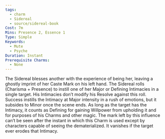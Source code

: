 ```yaml
---
tags:
  - charm
  - Sidereal
  - source/sidereal-book
Cost: 7m
Mins: Presence 2, Essence 1
Type: Simple
Keywords:
  - Mute
  - Psyche
Duration: Instant
Prerequisite Charms:
  - None
---
```

The Sidereal blesses another with the experience of being her, leaving a ghostly imprint of her Caste Mark on his left hand. The Sidereal rolls (Charisma + Presence) to instill one of her Major or Defining Intimacies in a single target. His Intimacies don’t modify his Resolve against this roll. Success instills the Intimacy at Major intensity in a rush of emotions, but it subsides to Minor once the scene ends. As long as the target has the Intimacy, it counts as Defining for gaining Willpower from upholding it and for purposes of his Charms and other magic. The mark left by this influence can’t be seen after the instant in which this Charm is used except by characters capable of seeing the dematerialized. It vanishes if the target ever erodes that Intimacy.